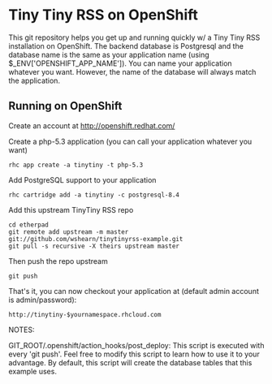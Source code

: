 Tiny Tiny RSS on OpenShift
==========================

This git repository helps you get up and running quickly w/ a Tiny Tiny RSS
installation on OpenShift.  The backend database is Postgresql and the database
name is the same as your application name (using $_ENV['OPENSHIFT_APP_NAME']).
You can name your application whatever you want.  However, the name of the
database will always match the application.


Running on OpenShift
----------------------------

Create an account at http://openshift.redhat.com/

Create a php-5.3 application (you can call your application whatever
you want)

    rhc app create -a tinytiny -t php-5.3

Add PostgreSQL support to your application

    rhc cartridge add -a tinytiny -c postgresql-8.4

Add this upstream TinyTiny RSS repo

    cd etherpad
    git remote add upstream -m master git://github.com/wshearn/tinytinyrss-example.git
    git pull -s recursive -X theirs upstream master

Then push the repo upstream

    git push

That's it, you can now checkout your application at (default admin account
is admin/password):

    http://tinytiny-$yournamespace.rhcloud.com


NOTES:

GIT_ROOT/.openshift/action_hooks/post_deploy:
    This script is executed with every 'git push'.  Feel free to modify
    this script to learn how to use it to your advantage.  By default,
    this script will create the database tables that this example uses.


